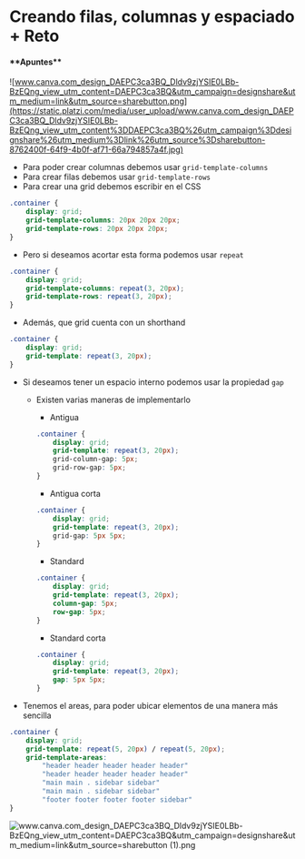# Creando filas, columnas y espaciado + Reto

<h4>**Apuntes**</h4>

![www.canva.com_design_DAEPC3ca3BQ_Dldv9zjYSIE0LBb-BzEQng_view_utm_content=DAEPC3ca3BQ&utm_campaign=designshare&utm_medium=link&utm_source=sharebutton.png](https://static.platzi.com/media/user_upload/www.canva.com_design_DAEPC3ca3BQ_Dldv9zjYSIE0LBb-BzEQng_view_utm_content%3DDAEPC3ca3BQ%26utm_campaign%3Ddesignshare%26utm_medium%3Dlink%26utm_source%3Dsharebutton-8762400f-64f9-4b0f-af71-66a794857a4f.jpg)

-   Para poder crear columnas debemos usar `grid-template-columns`
-   Para crear filas debemos usar `grid-template-rows`
-   Para crear una grid debemos escribir en el CSS

```css
.container {
	display: grid;
	grid-template-columns: 20px 20px 20px;
	grid-template-rows: 20px 20px 20px;
}
```

-   Pero si deseamos acortar esta forma podemos usar `repeat`

```css
.container {
	display: grid;
	grid-template-columns: repeat(3, 20px);
	grid-template-rows: repeat(3, 20px);
}
```

-   Además, que grid cuenta con un shorthand

```css
.container {
	display: grid;
	grid-template: repeat(3, 20px);
}
```

-   Si deseamos tener un espacio interno podemos usar la propiedad `gap`
    
    -   Existen varias maneras de implementarlo
        
        -   Antigua
        
        ```css
        .container {
        	display: grid;
        	grid-template: repeat(3, 20px);
        	grid-column-gap: 5px;
        	grid-row-gap: 5px;
        }
        ```
        
        -   Antigua corta
        
        ```css
        .container {
        	display: grid;
        	grid-template: repeat(3, 20px);
        	grid-gap: 5px 5px;
        }
        ```
        
        -   Standard
        
        ```css
        .container {
        	display: grid;
        	grid-template: repeat(3, 20px);
        	column-gap: 5px;
        	row-gap: 5px;
        }
        ```
        
        -   Standard corta
        
        ```css
        .container {
        	display: grid;
        	grid-template: repeat(3, 20px);
        	gap: 5px 5px;
        }
        ```
        
-   Tenemos el areas, para poder ubicar elementos de una manera más sencilla
    

```css
.container {
	display: grid;
	grid-template: repeat(5, 20px) / repeat(5, 20px);
	grid-template-areas: 
		"header header header header header"
		"header header header header header"
		"main main . sidebar sidebar"
		"main main . sidebar sidebar"
		"footer footer footer footer sidebar"
}
```

![www.canva.com_design_DAEPC3ca3BQ_Dldv9zjYSIE0LBb-BzEQng_view_utm_content=DAEPC3ca3BQ&utm_campaign=designshare&utm_medium=link&utm_source=sharebutton (1).png](https://static.platzi.com/media/user_upload/www.canva.com_design_DAEPC3ca3BQ_Dldv9zjYSIE0LBb-BzEQng_view_utm_content%3DDAEPC3ca3BQ%26utm_campaign%3Ddesignshare%26utm_medium%3Dlink%26utm_source%3Dsharebutton%20%281%29-80d0810a-99e2-49d9-91c3-40034583f693.jpg)